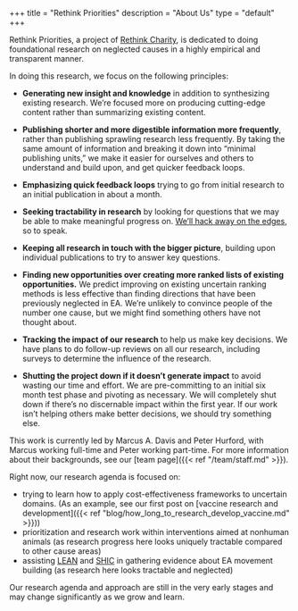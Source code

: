 +++
title = "Rethink Priorities"
description = "About Us"
type = "default"
+++

Rethink Priorities, a project of [Rethink Charity](https://rtcharity.org/), is dedicated to doing foundational research on neglected causes in a highly empirical and transparent manner.

In doing this research, we focus on the following principles:

* __Generating new insight and knowledge__ in addition to synthesizing existing research. We’re focused more on producing cutting-edge content rather than summarizing existing content.

* __Publishing shorter and more digestible information more frequently__, rather than publishing sprawling research less frequently. By taking the same amount of information and breaking it down into “minimal publishing units,” we make it easier for ourselves and others to understand and build upon, and get quicker feedback loops.

* __Emphasizing quick feedback loops__ trying to go from initial research to an initial publication in about a month.

* __Seeking tractability in research__ by looking for questions that we may be able to make meaningful progress on. [We’ll hack away on the edges](http://lesswrong.com/lw/8ns/hack_away_at_the_edges/), so to speak.

* __Keeping all research in touch with the bigger picture__, building upon individual publications to try to answer key questions.

* __Finding new opportunities over creating more ranked lists of existing opportunities.__ We predict improving on existing uncertain ranking methods is less effective than finding directions that have been previously neglected in EA. We’re unlikely to convince people of the number one cause, but we might find something others have not thought about.

* __Tracking the impact of our research__ to help us make key decisions. We have plans to do follow-up reviews on all our research, including surveys to determine the influence of the research.

* __Shutting the project down if it doesn’t generate impact__ to avoid wasting our time and effort. We are pre-committing to an initial six month test phase and pivoting as necessary. We will completely shut down if there’s no discernable impact within the first year. If our work isn’t helping others make better decisions, we should try something else.

This work is currently led by Marcus A. Davis and Peter Hurford, with Marcus working full-time and Peter working part-time.  For more information about their backgrounds, see our [team page]({{< ref "/team/staff.md" >}}).

Right now, our research agenda is focused on:

* trying to learn how to apply cost-effectiveness frameworks to uncertain domains. (As an example, see our first post on [vaccine research and development]({{< ref "blog/how_long_to_research_develop_vaccine.md" >}}))
* prioritization and research work within interventions aimed at nonhuman animals (as research progress here looks uniquely tractable compared to other cause areas)
* assisting [LEAN](https://rtcharity.org/lean/) and [SHIC](https://shicschools.org/) in gathering evidence about EA movement building (as research here looks tractable and neglected)

Our research agenda and approach are still in the very early stages and may change significantly as we grow and learn.